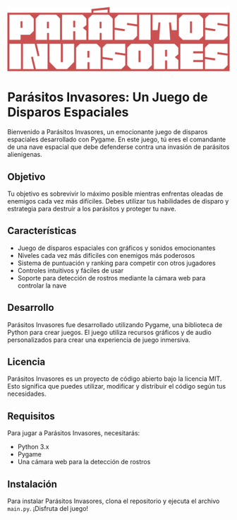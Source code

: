 ![Imagen](assets/images/logo.png)

# Parásitos Invasores: Un Juego de Disparos Espaciales

Bienvenido a Parásitos Invasores, un emocionante juego de disparos espaciales desarrollado con Pygame. En este juego, tú eres el comandante de una nave espacial que debe defenderse contra una invasión de parásitos alienígenas.

## Objetivo

Tu objetivo es sobrevivir lo máximo posible mientras enfrentas oleadas de enemigos cada vez más difíciles. Debes utilizar tus habilidades de disparo y estrategia para destruir a los parásitos y proteger tu nave.

## Características

- Juego de disparos espaciales con gráficos y sonidos emocionantes
- Niveles cada vez más difíciles con enemigos más poderosos
- Sistema de puntuación y ranking para competir con otros jugadores
- Controles intuitivos y fáciles de usar
- Soporte para detección de rostros mediante la cámara web para controlar la nave

## Desarrollo

Parásitos Invasores fue desarrollado utilizando Pygame, una biblioteca de Python para crear juegos. El juego utiliza recursos gráficos y de audio personalizados para crear una experiencia de juego inmersiva.

## Licencia

Parásitos Invasores es un proyecto de código abierto bajo la licencia MIT. Esto significa que puedes utilizar, modificar y distribuir el código según tus necesidades.

## Requisitos

Para jugar a Parásitos Invasores, necesitarás:

- Python 3.x
- Pygame
- Una cámara web para la detección de rostros

## Instalación

Para instalar Parásitos Invasores, clona el repositorio y ejecuta el archivo `main.py`. ¡Disfruta del juego!
